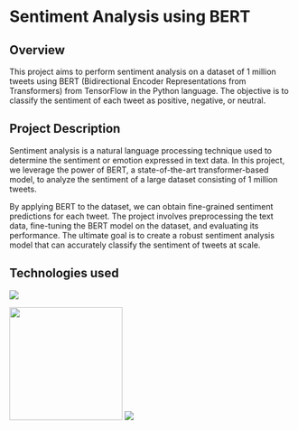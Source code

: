 # Sentiment Analysis using BERT
 
## Overview
This project aims to perform sentiment analysis on a dataset of 1 million tweets using BERT (Bidirectional Encoder Representations from Transformers) from TensorFlow in the Python language. The objective is to classify the sentiment of each tweet as positive, negative, or neutral. 

## Project Description
Sentiment analysis is a natural language processing technique used to determine the sentiment or emotion expressed in text data. In this project, we leverage the power of BERT, a state-of-the-art transformer-based model, to analyze the sentiment of a large dataset consisting of 1 million tweets.

By applying BERT to the dataset, we can obtain fine-grained sentiment predictions for each tweet. The project involves preprocessing the text data, fine-tuning the BERT model on the dataset, and evaluating its performance. The ultimate goal is to create a robust sentiment analysis model that can accurately classify the sentiment of tweets at scale.

## Technologies used
![](https://forthebadge.com/images/badges/made-with-python.svg)

[<img target="_blank" src="https://keras.io/img/logo.png" width=200>](https://keras.io/) [<img target = "_blank" src="[https://w7.pngwing.com/pngs/171/176/png-transparent-tensorflow-artificial-intelligence-brand-logo-learning-flow-description-angle-text-orange-thumbnail.png](https://www.gstatic.com/devrel-devsite/prod/v4adef427db21a4cd79f489fce8da23c25ef3f53705a17ddcb0611ee166b2e610/tensorflow/images/lockup.svg)">](https://www.tensorflow.org/)
